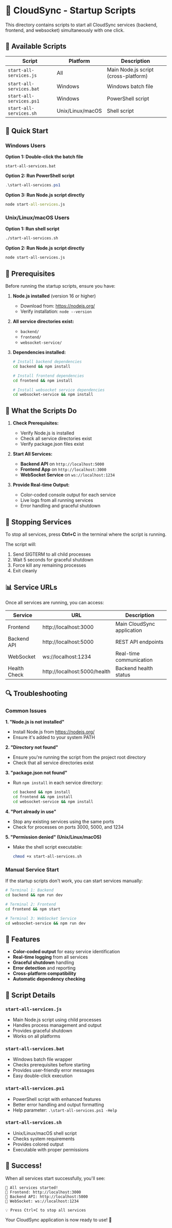 # 🚀 CloudSync - Startup Scripts

This directory contains scripts to start all CloudSync services (backend, frontend, and websocket) simultaneously with one click.

## 📁 Available Scripts

| Script | Platform | Description |
|--------|----------|-------------|
| `start-all-services.js` | All | Main Node.js script (cross-platform) |
| `start-all-services.bat` | Windows | Windows batch file |
| `start-all-services.ps1` | Windows | PowerShell script |
| `start-all-services.sh` | Unix/Linux/macOS | Shell script |

## 🎯 Quick Start

### Windows Users
**Option 1: Double-click the batch file**
```
start-all-services.bat
```

**Option 2: Run PowerShell script**
```powershell
.\start-all-services.ps1
```

**Option 3: Run Node.js script directly**
```cmd
node start-all-services.js
```

### Unix/Linux/macOS Users
**Option 1: Run shell script**
```bash
./start-all-services.sh
```

**Option 2: Run Node.js script directly**
```bash
node start-all-services.js
```

## 🔧 Prerequisites

Before running the startup scripts, ensure you have:

1. **Node.js installed** (version 16 or higher)
   - Download from: https://nodejs.org/
   - Verify installation: `node --version`

2. **All service directories exist:**
   - `backend/`
   - `frontend/`
   - `websocket-service/`

3. **Dependencies installed:**
   ```bash
   # Install backend dependencies
   cd backend && npm install
   
   # Install frontend dependencies
   cd frontend && npm install
   
   # Install websocket service dependencies
   cd websocket-service && npm install
   ```

## 🚀 What the Scripts Do

1. **Check Prerequisites:**
   - Verify Node.js is installed
   - Check all service directories exist
   - Verify package.json files exist

2. **Start All Services:**
   - **Backend API** on `http://localhost:5000`
   - **Frontend App** on `http://localhost:3000`
   - **WebSocket Service** on `ws://localhost:1234`

3. **Provide Real-time Output:**
   - Color-coded console output for each service
   - Live logs from all running services
   - Error handling and graceful shutdown

## 🛑 Stopping Services

To stop all services, press **Ctrl+C** in the terminal where the script is running.

The script will:
1. Send SIGTERM to all child processes
2. Wait 5 seconds for graceful shutdown
3. Force kill any remaining processes
4. Exit cleanly

## 📊 Service URLs

Once all services are running, you can access:

| Service | URL | Description |
|---------|-----|-------------|
| Frontend | http://localhost:3000 | Main CloudSync application |
| Backend API | http://localhost:5000 | REST API endpoints |
| WebSocket | ws://localhost:1234 | Real-time communication |
| Health Check | http://localhost:5000/health | Backend health status |

## 🔍 Troubleshooting

### Common Issues

**1. "Node.js is not installed"**
- Install Node.js from https://nodejs.org/
- Ensure it's added to your system PATH

**2. "Directory not found"**
- Ensure you're running the script from the project root directory
- Check that all service directories exist

**3. "package.json not found"**
- Run `npm install` in each service directory:
  ```bash
  cd backend && npm install
  cd frontend && npm install
  cd websocket-service && npm install
  ```

**4. "Port already in use"**
- Stop any existing services using the same ports
- Check for processes on ports 3000, 5000, and 1234

**5. "Permission denied" (Unix/Linux/macOS)**
- Make the shell script executable:
  ```bash
  chmod +x start-all-services.sh
  ```

### Manual Service Start

If the startup scripts don't work, you can start services manually:

```bash
# Terminal 1: Backend
cd backend && npm run dev

# Terminal 2: Frontend
cd frontend && npm start

# Terminal 3: WebSocket Service
cd websocket-service && npm run dev
```

## 🎨 Features

- **Color-coded output** for easy service identification
- **Real-time logging** from all services
- **Graceful shutdown** handling
- **Error detection** and reporting
- **Cross-platform compatibility**
- **Automatic dependency checking**

## 📝 Script Details

### `start-all-services.js`
- Main Node.js script using child processes
- Handles process management and output
- Provides graceful shutdown
- Works on all platforms

### `start-all-services.bat`
- Windows batch file wrapper
- Checks prerequisites before starting
- Provides user-friendly error messages
- Easy double-click execution

### `start-all-services.ps1`
- PowerShell script with enhanced features
- Better error handling and output formatting
- Help parameter: `.\start-all-services.ps1 -Help`

### `start-all-services.sh`
- Unix/Linux/macOS shell script
- Checks system requirements
- Provides colored output
- Executable with proper permissions

## 🎉 Success!

When all services start successfully, you'll see:

```
🎉 All services started!
📱 Frontend: http://localhost:3000
🔗 Backend API: http://localhost:5000
🔌 WebSocket: ws://localhost:1234

💡 Press Ctrl+C to stop all services
```

Your CloudSync application is now ready to use! 🚀 
